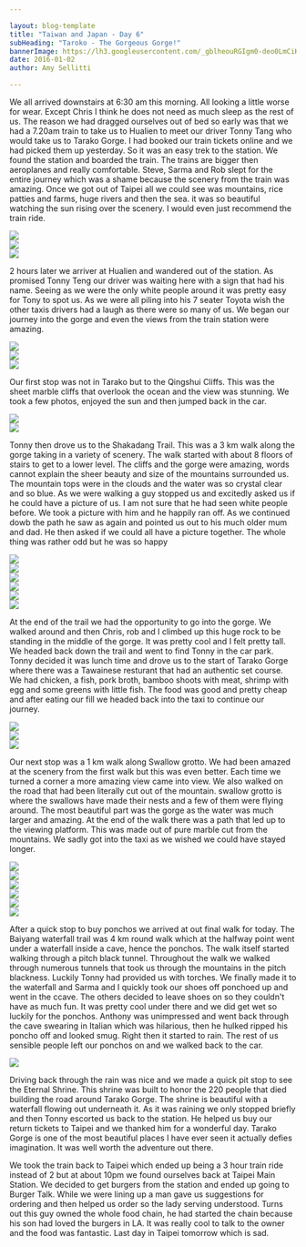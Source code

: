 ```yaml
---

layout: blog-template
title: "Taiwan and Japan - Day 6"
subHeading: "Taroko - The Gorgeous Gorge!"
bannerImage: https://lh3.googleusercontent.com/_gblheouRGIgm0-deo0LmCiKEM2Y_dYWC90uXUqegqOS9IchDOOVjKlRrnoSBiMqU4U6Iu6cb99RdXwtWEOTY9L1fpqIZQx7aeIIwCojDwbvuSJrtAMzFkKkf6yRjpIx8WToqLso3A=w2400
date: 2016-01-02
author: Amy Sellitti

---
```


We all arrived downstairs at 6:30 am this morning. All looking a little worse for wear. Except Chris I think he does not need as much sleep as the rest of us. The reason we had dragged ourselves out of bed so early was that we had a 7.20am train to take us to Hualien to meet our driver Tonny Tang who would take us to Tarako Gorge. I had booked our train tickets online and we had picked them up yesterday. So it was an easy trek to the station. We found the station and boarded the train. The trains are bigger then aeroplanes and really comfortable. Steve, Sarma and Rob slept for the entire journey which was a shame because the scenery from the train was amazing. Once we got out of Taipei all we could see was mountains, rice patties and farms, huge rivers and then the sea. it was so beautiful watching the sun rising over the scenery. I would even just recommend the train ride. 

<div class="center-image"><img src="https://lh3.googleusercontent.com/gdZRsvbuk_DPLtHxT8j8nZXRtNLEmMDaAE71U8M3S9vaE081IywmA5RTXTJSFcc6rSnq3eBB8hCLG9ruewV-Hj16ioCQBVrifvjAA0BO8sJ09O83VQBOsfuzxPk6VT23i8tu6Fbl7g=w2400" /></div>
<div class="center-image"><img src="https://lh3.googleusercontent.com/ALLDUCDpzsKQ7P1HgR_bhydK-lSVKL4sWsMglh4CSU4PnWbK81Y2R6ODxHp7JrFOtdT6qBf0jLMtJaVSpRzA7i-87xbagiirU2MGu7lPlWTLUvAQfmGJHj9th-CLqIi0UWK_qzHTpQ=w2400" /></div>
<div class="center-image"><img src="https://lh3.googleusercontent.com/zMpPLbDLAlyBziFarrXwwjC6BT9kVttMWfiFYSELXLmNlkHdFRU6to4LjFWb4jX2A9FHOEj_u2jqkKO5OqMvVTdAX2ZEVJgYCXmqKKe6Gc4SHOf0Pm5RNsLbfhEtxDNlXNwFK_Xj0g=w2400" /></div>

2 hours later we arriver at Hualien and wandered out of the station. As promised Tonny Teng our driver was waiting here with a sign that had his name. Seeing as we were the only white people around it was pretty easy for Tony to spot us. As we were all piling into his 7 seater Toyota wish the other taxis drivers had a laugh as there were so many of us. We began our journey into the gorge and even the views from the train station were amazing. 

<div class="center-image"><img src="https://lh3.googleusercontent.com/g4jdj60eJwc8_qvv2a1a-WY1KhznCL7jGiehaIFh8Q4Subj9wh78nfDJ7MbsTGc_uZQfPCqDeqsDk7U9P83Chdgk7se4JHEfQR300nDmfR_2PL6t5qOvcIUiKlYp7VRF4LXQnkGSSQ=w2400" /></div>
<div class="center-image"><img src="https://lh3.googleusercontent.com/9fwDPI_yw2QehlKPUcprrdnqVgNMmujp8Yh-qzptBQS0jYhwaB3ewk9iaxZV7ED9OHEBBTy68JYJdk5W5VE62mIWzQ823f3jjBh998_FnY7bfjLahMX-qsV5LfDUylS9YR2Byqhe5Q=w2400" /></div>
<div class="center-image"><img src="https://lh3.googleusercontent.com/FVG8WZ1MzdJFfurPvTM-cLZwzMygMoIO_lfEdggGrp_fUsdtAIn_UMbtDR5uaomwuEcj6rXZj24As3pR3DU6haH8PpmIJoKT1bgN984lr_HivCnNTdeNn8oPycB9MuIYhc2bZ37dsA=w2400" /></div>

Our first stop was not in Tarako but to the Qingshui Cliffs. This was the sheet marble cliffs that overlook the ocean and the view was stunning. We took a few photos, enjoyed the sun and then jumped back in the car. 

<div class="center-image"><img src="https://lh3.googleusercontent.com/5PFWJJw_FtKFVfco-w7TvnGZL0ZodwnNW6aYq1CPB_KeUk-hFwF7cd5dpsg__9LGrOur_hlCV7m9CA1RaH71s8K7knZXwLpkxARxqcRBinG4zmU6kfopegoRFR7S2_Q7npyKF2ysYA=w2400" /></div>
<div class="center-image"><img src="https://lh3.googleusercontent.com/YyIu8OouUkZCzcQWTIgxadhVgyWY-doTrJVqUWD3Xv9aX1STUkrvrJrKeh-7SqLGz14uNRuotagMV48p8czuTS9sIeqO3CB7Wac4vqs3E0lmSZt8SMUagrc9EXz4ZFnflXcrQObjNA=w2400" /></div>


Tonny then drove us to the Shakadang Trail. This was a 3 km walk along the gorge taking in a variety of scenery. The walk started with about 8 floors of stairs to get to a lower level. The cliffs and the gorge were amazing, words cannot explain the sheer beauty and size of the mountains surrounded us. The mountain tops were in the clouds and the water was so crystal clear and so blue. As we were walking a guy stopped us and excitedly asked us if he could have a picture of us. I am not sure that he had seen white people before. We took a picture with him and he happily ran off. As we continued dowb the path he saw as again and pointed us out to his much older mum and dad. He then asked if we could all have a picture together. The whole thing was rather odd but he was so happy

<div class="center-image"><img src="https://lh3.googleusercontent.com/iQjwU8VkngpEQzPAhgQnPKubwxdh1oakhfGqmJrDXz-0jTfJrwqJnyYDoAK3AkbdDlfuEWBVUQ3X6yZrcQJGY73eASeRtReovZw0Hg96lqAPv7N21xOJblNDvjeBYy1M2lMWeR3Dqw=w2400" /></div>
<div class="center-image"><img src="https://lh3.googleusercontent.com/OpCzVmlZmRj8YIHAimXJF4VV-Qvt9D_ARVCx8W0W_9YoTqZ6ukPKpaGy713hTBN2mHcKNxPiRx_I4i2jzYN2oKZc8lZh-YPOEP3iRZiKQu1fav838I7_iNKe5nmUF6oEgQzCQfr1Hw=w2400" /></div>
<div class="center-image"><img src="https://lh3.googleusercontent.com/efqhBOLNZt5SVe0uEY3SvMC3AbsIbaGVnTA-X_Fg1HbLTaNIhwb5tnZaVA7gjkHpsLjPsl1PzJdEyl5abmfzOtQry8adCvlsEudW28XZVpcXtaLjC5rgH5F3upz4Lw13IqaOBvIAAA=w2400" /></div>
<div class="center-image"><img src="https://lh3.googleusercontent.com/lZYTzfEWled3ZK51Wbu0kK3DLz9mptV3jw4vW_cV514YEfW6uax_PAJJvxMb55ak543YQ1_LDvBemqAF6kuaJFvrrJNFJOMrS16GsMNFEFgKogDk1ZjuS5d3urGfQ1c2B1I6paxqbw=w2400" /></div>
<div class="center-image"><img src="https://lh3.googleusercontent.com/FR7O2Kds-ZqsIwXN-qtes8uHAyTzNlVsseorRrq799judB-vLCW2q_V_XpsKe0COPpRHHpTdVeLHxN4b7STUMplQ0GE9KI1nmu0jiKS_60hk3CP_3kWWrMORG0evZ2-nVHTjzFn4FQ=w2400" /></div>
<div class="center-image"><img src="https://lh3.googleusercontent.com/SZ44LAbeM6jWovjjqGbe6gngKVZZ8yh0Mx7pT9hj168jfJWBf51FxA_fBNZutG3VW_K_yACQUs0VIR4r5zn_wbDeimJCO5-C3drz-HYxpiUNl4FOqVGuh-UqWLmXap5Mbbf2DUK2TQ=w2400" /></div>

At the end of the trail we had the opportunity to go into the gorge. We walked around and then Chris, rob and I climbed up this huge rock to be standing in the middle of the gorge. It was pretty cool and I felt pretty tall. We headed back down the trail and went to find Tonny in the car park. Tonny decided it was lunch time and drove us to the start of Tarako Gorge where there was a Tawainese resturant that had an authentic set course. We had chicken, a fish, pork broth, bamboo shoots with meat, shrimp with egg and some greens with little fish. The food was good and pretty cheap and after eating our fill we headed back into the taxi to continue our journey. 

<div class="center-image"><img src="https://lh3.googleusercontent.com/EIL6LRIBwdc69mSEyBra4bE3m7fXtFpt1WIEb5qlffBwVrZ97JyD0ez1xFEpuu6aw5HMh30GCGyuTE2pSHVdEB6vATCe3eCSTMNRc6R-_1UI5CB-kgXeroMgC7uST1Re2FAb2_K-oA=w2400" /></div>
<div class="center-image"><img src="https://lh3.googleusercontent.com/J_cfsU-V_BZSNU3ExmJ3YJsJCBErlaJ5DDlBFNUtlw_kyHY3k8yvuOKUtkBEywa2B0U5Pqv2uzK6ixcw6ZS1VZ9jizssv9OIsMUlW8cYSb7tEVvokIUEs-8nkwfK9b51b8XmnnudRw=w2400" /></div>
<div class="center-image"><img src="https://lh3.googleusercontent.com/73xzQwb1UlvdFSQzGiEa9BdsvLgfqw-Kfqsp9QNpiOFysRix-2-xUGzyv-XVUMuj-2Q0T2BPqopd1sGKyi5ATzvZbQ6eLbMjehAwwYQ6-bnXw0BahT_A3y8O2l-vZ-ua2rYxsIfiMQ=w2400" /></div>

Our next stop was a 1 km walk along Swallow grotto. We had been amazed at the scenery from the first walk but this was even better. Each time we turned a corner a more amazing view came into view. We also walked on the road that had been literally cut out of the mountain. swallow grotto is where the swallows have made their nests and a few of them were flying around. The most beautiful part was the gorge as the water was much larger and amazing. At the end of the walk there was a path that led up to the viewing platform. This was made out of pure marble cut from the mountains. We sadly got into the taxi as we wished we could have stayed longer.

<div class="center-image"><img src="https://lh3.googleusercontent.com/n-l0URamoRZ_Z9Io1ToOLnvyRIZ9VI0IOf7kvdKt9KZtdn5VwNtxlynpuN-PNOwOaaOqvwxvPOWrBdoJGYmg3fB8WNgtnRhoEKyDEBb2nHvXcmBx9Hhr4CmOt2LjwvIBosely-3vNg=w2400" /></div>
<div class="center-image"><img src="https://lh3.googleusercontent.com/aM8Q_o8YOzra9aAjMRDG1L6UXQ2tKeNWYcGR1pyt2PADa8DtahRTn8I1SdITDlcFK338crODtIHC34vA1UFX2SnPBMatwtW3pElETYqV_RWsU3F1xPG1W8Lnd0QKVfRaW90P_Im6wA=w2400" /></div>
<div class="center-image"><img src="https://lh3.googleusercontent.com/fUV5qDeBnEekryrBh-B6jTdcAK3cqy2RkgQINwC3WWdI7TN0ez7EUpZKamE7O4NMQLC-Lp-zH6li4I_GSyBIT_3gAylGI_5kVlpChIdQwqY6Pp2Ayc-aQ-9ZnHSIkzEj4Cxl_742vw=w2400" /></div>
<div class="center-image"><img src="https://lh3.googleusercontent.com/FukTnOQtJTDtxeUDZLY5WdGfv0rDueL_U573SynoxaX1FeBHV3Nk3FjgYcUKAWB1mOk2tShNYYvaP1oidS4346jSO_QLFMA6MEnlVVYt_mRb12WohZOVCFNh4wKnz-1j81Q155v50g=w2400" /></div>
<div class="center-image"><img src="https://lh3.googleusercontent.com/4qj4vOAsOZ6ntb5nWuJY0EuniOcyxmuZYIWOSXXhA3qIkNnI8mutpO-QqGk_fsWfixoYiQG_O0nJAmf9fBCPGDEQ2BtOmJcwx-wWFebdoQTPN3j4VWIJDm2b_AWAGvPBbImV7TisQQ=w2400" /></div>
<div class="center-image"><img src="https://lh3.googleusercontent.com/_gblheouRGIgm0-deo0LmCiKEM2Y_dYWC90uXUqegqOS9IchDOOVjKlRrnoSBiMqU4U6Iu6cb99RdXwtWEOTY9L1fpqIZQx7aeIIwCojDwbvuSJrtAMzFkKkf6yRjpIx8WToqLso3A=w2400" /></div>

After a quick stop to buy ponchos we arrived at out final walk for today. The Baiyang waterfall trail was 4 km round walk which at the halfway point went under a waterfall inside a cave, hence the ponchos. The walk itself started walking through a pitch black tunnel. Throughout the walk we walked through numerous tunnels that took us through the mountains in the pitch blackness. Luckily Tonny had provided us with torches. We finally made it to the waterfall and Sarma and I quickly took our shoes off ponchoed up and went in the ccave. The others decided to leave shoes on so they couldn't have as much fun. It was pretty cool under there and we did get wet so luckily for the ponchos. Anthony was unimpressed and went back through the cave swearing in Italian which was hilarious, then he hulked ripped his poncho off and looked smug. Right then it started to rain. The rest of us sensible people left our ponchos on and we walked back to the car.

<div class="center-image"><img src="https://lh3.googleusercontent.com/Oaosy4h3_jvqXFVW-1zF6pd-DOYTXThZHieKncqKtaj_RprWJmmkAwwgRlwMlfVYF9GUPZRMXMsMeddAK12MAsNtB27nicEDTMVpUoz820ROlxoYS_jQ_ysP766oS7DC9fua6yFfyw=w2400" /></div>

Driving back through the rain was nice and we made a quick pit stop to see the Eternal Shrine. This shrine was built to honor the 220 people that died building the road around Tarako Gorge. The shrine is beautiful with a waterfall flowing out underneath it. As it was raining we only stopped briefly and then Tonny escorted us back to the station. He helped us buy our return tickets to Taipei and we thanked him for a wonderful day. Tarako Gorge is one of the most beautiful places I have ever seen it actually defies imagination. It was well worth the adventure out there.

We took the train back to Taipei which ended up being a 3 hour train ride instead of 2 but at about 10pm we found ourselves back at Taipei Main Station. We decided to get burgers from the station and ended  up going to Burger Talk. While we were lining up a man gave us suggestions for ordering and then helped us order so the lady serving understood. Turns out this guy owned the whole food chain, he had started the chain because his son had loved the burgers in LA. It was really cool to talk to the owner and the food was fantastic. Last day in Taipei tomorrow which is sad. 
